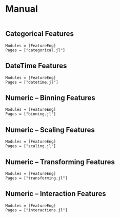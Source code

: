 # Manual

```@contents
```

## Categorical Features

```@autodocs
Modules = [FeatureEng]
Pages = ["categorical.jl"]
```

## DateTime Features

```@autodocs
Modules = [FeatureEng]
Pages = ["datetime.jl"]
```

## Numeric – Binning Features

```@autodocs
Modules = [FeatureEng]
Pages = ["binning.jl"]
```

## Numeric – Scaling Features

```@autodocs
Modules = [FeatureEng]
Pages = ["scaling.jl"]
```

## Numeric – Transforming Features

```@autodocs
Modules = [FeatureEng]
Pages = ["transforming.jl"]
```

## Numeric – Interaction Features

```@autodocs
Modules = [FeatureEng]
Pages = ["interactions.jl"]
```
